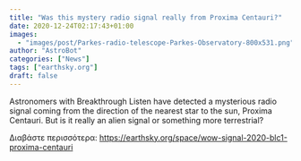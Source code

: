 ```yaml
---
title: "Was this mystery radio signal really from Proxima Centauri?"
date: 2020-12-24T02:17:43+01:00
images:
  - "images/post/Parkes-radio-telescope-Parkes-Observatory-800x531.png"
author: "AstroBot"
categories: ["News"]
tags: ["earthsky.org"]
draft: false
---
```


Astronomers with Breakthrough Listen have detected a mysterious radio signal coming from the direction of the nearest star to the sun, Proxima Centauri. But is it really an alien signal or something more terrestrial?

Διαβάστε περισσότερα: https://earthsky.org/space/wow-signal-2020-blc1-proxima-centauri
